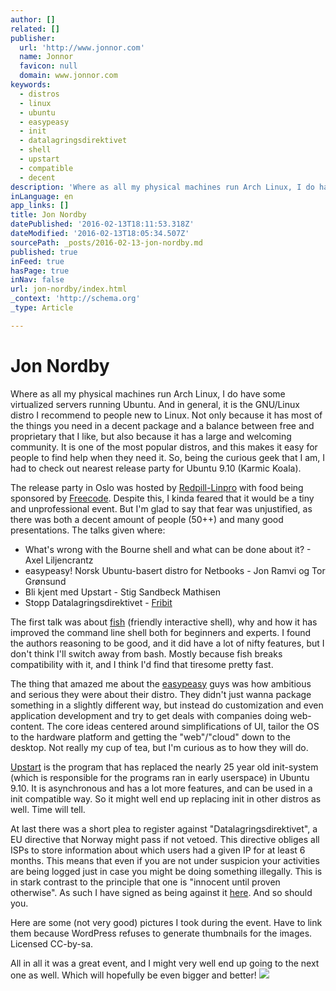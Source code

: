 ```yaml
---
author: []
related: []
publisher:
  url: 'http://www.jonnor.com'
  name: Jonnor
  favicon: null
  domain: www.jonnor.com
keywords:
  - distros
  - linux
  - ubuntu
  - easypeasy
  - init
  - datalagringsdirektivet
  - shell
  - upstart
  - compatible
  - decent
description: 'Where as all my physical machines run Arch Linux, I do have some virtualized servers running Ubuntu. And in general, it is the GNU/Linux distro I recommend to people new to Linux. Not only because it has most of the things you need in a decent package and a balance between free and proprietary that I like, but also because it has a large and welcoming community.'
inLanguage: en
app_links: []
title: Jon Nordby
datePublished: '2016-02-13T18:11:53.318Z'
dateModified: '2016-02-13T18:05:34.507Z'
sourcePath: _posts/2016-02-13-jon-nordby.md
published: true
inFeed: true
hasPage: true
inNav: false
url: jon-nordby/index.html
_context: 'http://schema.org'
_type: Article

---
```

# Jon Nordby

Where as all my physical machines run Arch Linux, I do have some virtualized servers running Ubuntu. And in general, it is the GNU/Linux distro I recommend to people new to Linux. Not only because it has most of the things you need in a decent package and a balance between free and proprietary that I like, but also because it has a large and welcoming community. It is one of the most popular distros, and this makes it easy for people to find help when they need it. So, being the curious geek that I am, I had to check out nearest release party for Ubuntu 9.10 (Karmic Koala).

The release party in Oslo was hosted by [Redpill-Linpro][0] with food being sponsored by [Freecode][1]. Despite this, I kinda feared that it would be a tiny and unprofessional event. But I'm glad to say that fear was unjustified, as there was both a decent amount of people (50++) and many good presentations. The talks given where:

* What's wrong with the Bourne shell and what can be done about it? - Axel Liljencrantz
* easypeasy! Norsk Ubuntu-basert distro for Netbooks - Jon Ramvi og Tor Grønsund
* Bli kjent med Upstart - Stig Sandbeck Mathisen
* Stopp Datalagringsdirektivet - [Fribit][2]

The first talk was about [fish][3] (friendly interactive shell), why and how it has improved the command line shell both for beginners and experts. I found the authors reasoning to be good, and it did have a lot of nifty features, but I don't think I'll switch away from bash. Mostly because fish breaks compatibility with it, and I think I'd find that tiresome pretty fast.

The thing that amazed me about the [easypeasy][4] guys was how ambitious and serious they were about their distro. They didn't just wanna package something in a slightly different way, but instead do customization and even application development and try to get deals with companies doing web-content. The core ideas centered around simplifications of UI, tailor the OS to the hardware platform and getting the "web"/"cloud" down to the desktop. Not really my cup of tea, but I'm curious as to how they will do.

[Upstart][5] is the program that has replaced the nearly 25 year old init-system (which is responsible for the programs ran in early userspace) in Ubuntu 9.10\. It is asynchronous and has a lot more features, and can be used in a init compatible way. So it might well end up replacing init in other distros as well. Time will tell.

At last there was a short plea to register against "Datalagringsdirektivet", a EU directive that Norway might pass if not vetoed. This directive obliges all ISPs to store information about which users had a given IP for at least 6 months. This means that even if you are not under suspicion your activities are being logged just in case you might be doing something illegally. This is in stark contrast to the principle that one is "innocent until proven otherwise". As such I have signed as being against it [here][6]. And so should you.

Here are some (not very good) pictures I took during the event. Have to link them because WordPress refuses to generate thumbnails for the images. Licensed CC-by-sa.

All in all it was a great event, and I might very well end up going to the next one as well. Which will hopefully be even bigger and better!
[![](http://www.jonnor.com/wp/wp-content/plugins/flattr/img/flattr-badge-large.png)][7]

[0]: http://www.jonnor.com/2009/10/ubuntu-9-10-release-party-oslo/www.redpill-linpro.no/
[1]: http://www.freecode.no/
[2]: http://fribit.no/
[3]: http://en.wikipedia.org/wiki/Friendly_interactive_shell
[4]: http://www.geteasypeasy.com/
[5]: http://upstart.ubuntu.com/
[6]: http://datalagringsdirektivet.no/
[7]: http://www.jonnor.com/wp/?flattrss_redirect&id=55&md5=cd3fa803e09a620a2b93434200c33612